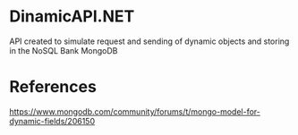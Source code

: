 # DinamicAPI.NET
API created to simulate request and sending of dynamic objects and storing in the NoSQL Bank MongoDB


# References
https://www.mongodb.com/community/forums/t/mongo-model-for-dynamic-fields/206150
